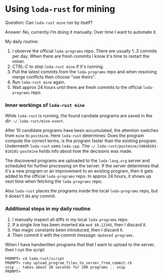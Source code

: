 # Using `loda-rust` for mining

Question: Can `loda-rust mine` run by itself?

Answer: No, currently I’m doing it manually. Over time I want to automate it.

My daily routine:

1. I observe the official `loda-programs` repo. There are usually 1..3 commits per day. When there are fresh commits I know it's time to restart the miner.
2. CTRL-C to stop `loda-rust mine` if it's running.
3. Pull the latest commits from the `loda-programs` repo and when resolving merge conflicts then choose "use theirs".
4. Run `loda-rust mine` again.
5. Wait approx 24 hours until there are fresh commits to the official `loda-programs` repo.

### Inner workings of `loda-rust mine`

While `loda-rust` is running, the found candiate programs are saved in the dir: `~/.loda-rust/mine-event`.

After 10 candidate programs have been accumulated, the attention switches from `mine` to `postmine`.
Here `loda-rust` determines: Does the program compute the correct terms, is the program faster than the existing program.
Underneeth `loda-rust` uses `loda-cpp`.
The `~/.loda-rust/postmine/19840101-010101-postmine` holds info about how the decisions was made.

The discovered programs are uploaded to the `loda-lang.org` server and scheduled for further processing on the server.
If the server determines that it's a new program or an improvement to an existing program, then it gets added to the official `loda-programs` repo.
In approx 24 hours, it shows up next time when fetching the `loda-programs` repo.

Also `loda-rust` places the programs inside the local `loda-programs` repo, but it doesn't do any commit.

### Additional steps in my daily routine

1. I manually inspect all diffs in my local `loda-programs` repo. 
2. If a single line has been inserted ala `mod $0,12345`, then I discard it.
3. Has magic constants been introduced, then I discard it.
4. Then commit it with the commit message: `Updated programs`.

When I have handwritten programs that that I want to upload to the server, then I run the script
```
PROMPT> cd loda-rust/script
PROMPT> ruby upload_program_files_to_server_from_commit.rb
snip .. takes about 20 seconds for 200 programs .. snip
PROMPT>
```
